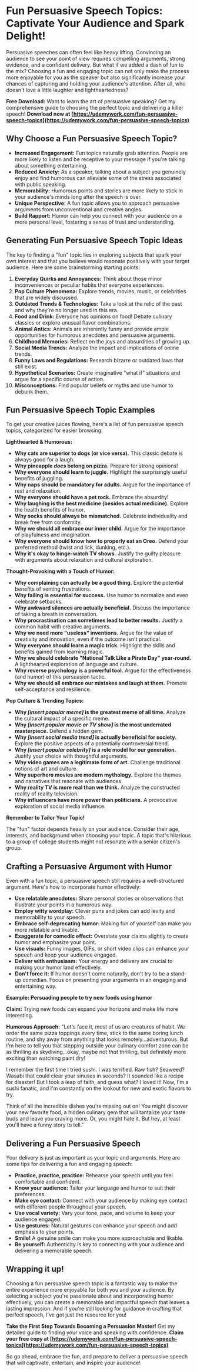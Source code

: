 # Fun Persuasive Speech Topics: Captivate Your Audience and Spark Delight!

Persuasive speeches can often feel like heavy lifting. Convincing an audience to see your point of view requires compelling arguments, strong evidence, and a confident delivery. But what if we added a dash of fun to the mix?  Choosing a fun and engaging topic can not only make the process more enjoyable for you as the speaker but also significantly increase your chances of capturing and holding your audience's attention. After all, who doesn't love a little laughter and lightheartedness?

**Free Download:** Want to learn the art of persuasive speaking? Get my comprehensive guide to choosing the perfect topic and delivering a killer speech! **Download now at [https://udemywork.com/fun-persuasive-speech-topics](https://udemywork.com/fun-persuasive-speech-topics)**

## Why Choose a Fun Persuasive Speech Topic?

*   **Increased Engagement:**  Fun topics naturally grab attention. People are more likely to listen and be receptive to your message if you're talking about something entertaining.
*   **Reduced Anxiety:** As a speaker, talking about a subject you genuinely enjoy and find humorous can alleviate some of the stress associated with public speaking.
*   **Memorability:**  Humorous points and stories are more likely to stick in your audience's minds long after the speech is over.
*   **Unique Perspective:** A fun topic allows you to approach persuasive arguments from unconventional and creative angles.
*   **Build Rapport:** Humor can help you connect with your audience on a more personal level, fostering a sense of trust and understanding.

## Generating Fun Persuasive Speech Topic Ideas

The key to finding a "fun" topic lies in exploring subjects that spark your own interest and that you believe would resonate positively with your target audience. Here are some brainstorming starting points:

1.  **Everyday Quirks and Annoyances:** Think about those minor inconveniences or peculiar habits that everyone experiences.
2.  **Pop Culture Phenomena:**  Explore trends, movies, music, or celebrities that are widely discussed.
3.  **Outdated Trends & Technologies:** Take a look at the relic of the past and why they're no longer used in this era.
4.  **Food and Drink:**  Everyone has opinions on food!  Debate culinary classics or explore unusual flavor combinations.
5.  **Animal Antics:**  Animals are inherently funny and provide ample opportunities for humorous anecdotes and persuasive arguments.
6.  **Childhood Memories:** Reflect on the joys and absurdities of growing up.
7.  **Social Media Trends:** Analyze the impact and implications of online trends.
8.  **Funny Laws and Regulations:**  Research bizarre or outdated laws that still exist.
9.  **Hypothetical Scenarios:** Create imaginative "what if" situations and argue for a specific course of action.
10. **Misconceptions:** Find popular beliefs or myths and use humor to debunk them.

## Fun Persuasive Speech Topic Examples

To get your creative juices flowing, here's a list of fun persuasive speech topics, categorized for easier browsing:

**Lighthearted & Humorous:**

*   **Why cats are superior to dogs (or vice versa).** This classic debate is always good for a laugh.
*   **Why pineapple *does* belong on pizza.** Prepare for strong opinions!
*   **Why everyone should learn to juggle.** Highlight the surprisingly useful benefits of juggling.
*   **Why naps should be mandatory for adults.** Argue for the importance of rest and relaxation.
*   **Why everyone should have a pet rock.** Embrace the absurdity!
*   **Why laughing is the best medicine (besides actual medicine).** Explore the health benefits of humor.
*   **Why socks should always be mismatched.** Celebrate individuality and break free from conformity.
*   **Why we should all embrace our inner child.** Argue for the importance of playfulness and imagination.
*   **Why everyone should know how to properly eat an Oreo.** Defend your preferred method (twist and lick, dunking, etc.).
*   **Why it's okay to binge-watch TV shows.** Justify the guilty pleasure with arguments about relaxation and cultural exploration.

**Thought-Provoking with a Touch of Humor:**

*   **Why complaining can actually be a good thing.** Explore the potential benefits of venting frustrations.
*   **Why failing is essential for success.**  Use humor to normalize and even celebrate setbacks.
*   **Why awkward silences are actually beneficial.**  Discuss the importance of taking a breath in conversation.
*   **Why procrastination can sometimes lead to better results.** Justify a common habit with creative arguments.
*   **Why we need more "useless" inventions.** Argue for the value of creativity and innovation, even if the outcome isn't practical.
*   **Why everyone should learn a magic trick.** Highlight the skills and benefits gained from learning magic.
*   **Why we should celebrate "National Talk Like a Pirate Day" year-round.** A lighthearted exploration of language and culture.
*   **Why reverse psychology is a powerful tool.** Argue for the effectiveness (and humor) of this persuasion tactic.
*   **Why we should all embrace our mistakes and laugh at them.** Promote self-acceptance and resilience.

**Pop Culture & Trending Topics:**

*   **Why *[insert popular meme]* is the greatest meme of all time.**  Analyze the cultural impact of a specific meme.
*   **Why *[insert popular movie or TV show]* is the most underrated masterpiece.** Defend a hidden gem.
*   **Why *[insert social media trend]* is actually beneficial for society.** Explore the positive aspects of a potentially controversial trend.
*   **Why *[insert popular celebrity]* is a role model for our generation.**  Justify your choice with thoughtful arguments.
*   **Why video games are a legitimate form of art.** Challenge traditional notions of art and culture.
*   **Why superhero movies are modern mythology.** Explore the themes and narratives that resonate with audiences.
*   **Why reality TV is more real than we think.**  Analyze the constructed reality of reality television.
*   **Why influencers have more power than politicians.**  A provocative exploration of social media influence.

**Remember to Tailor Your Topic!**

The "fun" factor depends heavily on your audience. Consider their age, interests, and background when choosing your topic. A topic that's hilarious to a group of college students might not resonate with a senior citizen's group.

## Crafting a Persuasive Argument with Humor

Even with a fun topic, a persuasive speech still requires a well-structured argument. Here's how to incorporate humor effectively:

*   **Use relatable anecdotes:** Share personal stories or observations that illustrate your points in a humorous way.
*   **Employ witty wordplay:** Clever puns and jokes can add levity and memorability to your speech.
*   **Embrace self-deprecating humor:**  Making fun of yourself can make you more relatable and likable.
*   **Exaggerate for comedic effect:**  Overstate your claims slightly to create humor and emphasize your point.
*   **Use visuals:**  Funny images, GIFs, or short video clips can enhance your speech and keep your audience engaged.
*   **Deliver with enthusiasm:**  Your energy and delivery are crucial to making your humor land effectively.
*   **Don't force it:** If humor doesn't come naturally, don't try to be a stand-up comedian. Focus on presenting your arguments in an engaging and entertaining way.

**Example: Persuading people to try new foods using humor**

**Claim:** Trying new foods can expand your horizons and make life more interesting.

**Humorous Approach:** "Let's face it, most of us are creatures of habit. We order the same pizza toppings every time, stick to the same boring lunch routine, and shy away from anything that looks remotely…adventurous. But I'm here to tell you that stepping outside your culinary comfort zone can be as thrilling as skydiving…okay, maybe not *that* thrilling, but definitely more exciting than watching paint dry!

I remember the first time I tried sushi. I was terrified. Raw fish? Seaweed? Wasabi that could clear your sinuses in seconds? It sounded like a recipe for disaster! But I took a leap of faith, and guess what? I loved it! Now, I'm a sushi fanatic, and I'm constantly on the lookout for new and exotic flavors to try.

Think of all the incredible dishes you're missing out on! You might discover your new favorite food, a hidden culinary gem that will tantalize your taste buds and leave you craving more. Or, you might hate it. But hey, at least you'll have a funny story to tell."

## Delivering a Fun Persuasive Speech

Your delivery is just as important as your topic and arguments. Here are some tips for delivering a fun and engaging speech:

*   **Practice, practice, practice:** Rehearse your speech until you feel comfortable and confident.
*   **Know your audience:** Tailor your language and humor to suit their preferences.
*   **Make eye contact:** Connect with your audience by making eye contact with different people throughout your speech.
*   **Use vocal variety:** Vary your tone, pace, and volume to keep your audience engaged.
*   **Use gestures:**  Natural gestures can enhance your speech and add emphasis to your points.
*   **Smile!** A genuine smile can make you more approachable and likable.
*   **Be yourself:** Authenticity is key to connecting with your audience and delivering a memorable speech.

## Wrapping it up!

Choosing a fun persuasive speech topic is a fantastic way to make the entire experience more enjoyable for both you and your audience. By selecting a subject you're passionate about and incorporating humor effectively, you can create a memorable and impactful speech that leaves a lasting impression. And if you're still looking for guidance in crafting that perfect speech, I've got just the resource for you!

**Take the First Step Towards Becoming a Persuasion Master!** Get my detailed guide to finding your voice and speaking with confidence. **Claim your free copy at [https://udemywork.com/fun-persuasive-speech-topics](https://udemywork.com/fun-persuasive-speech-topics)**

So go ahead, embrace the fun, and prepare to deliver a persuasive speech that will captivate, entertain, and inspire your audience!
